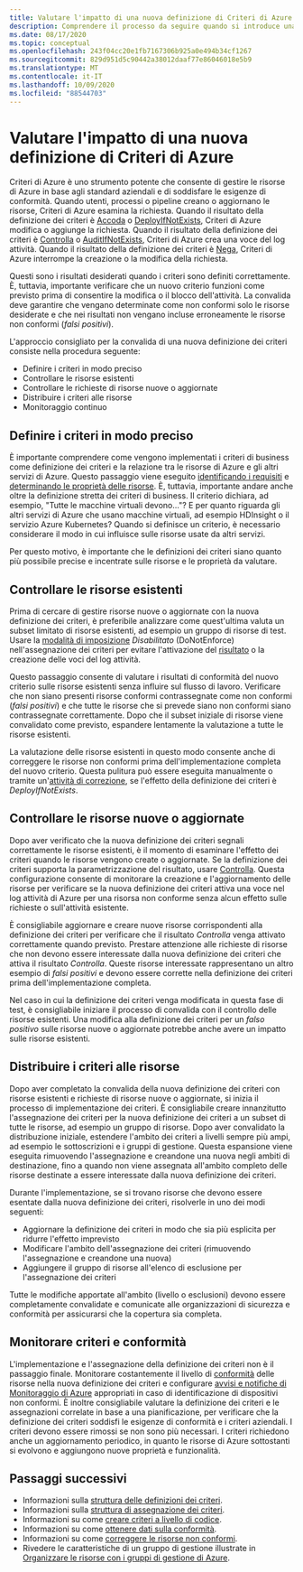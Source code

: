 ```yaml
---
title: Valutare l'impatto di una nuova definizione di Criteri di Azure
description: Comprendere il processo da seguire quando si introduce una nuova definizione dei criteri nell'ambiente di Azure.
ms.date: 08/17/2020
ms.topic: conceptual
ms.openlocfilehash: 243f04cc20e1fb7167306b925a0e494b34cf1267
ms.sourcegitcommit: 829d951d5c90442a38012daaf77e86046018e5b9
ms.translationtype: MT
ms.contentlocale: it-IT
ms.lasthandoff: 10/09/2020
ms.locfileid: "88544703"
---
```

# <a name="evaluate-the-impact-of-a-new-azure-policy-definition"></a>Valutare l'impatto di una nuova definizione di Criteri di Azure

Criteri di Azure è uno strumento potente che consente di gestire le risorse di Azure in base agli standard aziendali e di soddisfare le esigenze di conformità. Quando utenti, processi o pipeline creano o aggiornano le risorse, Criteri di Azure esamina la richiesta. Quando il risultato della definizione dei criteri è [Accoda](./effects.md#deny) o [DeployIfNotExists](./effects.md#deployifnotexists), Criteri di Azure modifica o aggiunge la richiesta. Quando il risultato della definizione dei criteri è [Controlla](./effects.md#audit) o [AuditIfNotExists](./effects.md#auditifnotexists), Criteri di Azure crea una voce del log attività. Quando il risultato della definizione dei criteri è [Nega](./effects.md#deny), Criteri di Azure interrompe la creazione o la modifica della richiesta.

Questi sono i risultati desiderati quando i criteri sono definiti correttamente. È, tuttavia, importante verificare che un nuovo criterio funzioni come previsto prima di consentire la modifica o il blocco dell'attività. La convalida deve garantire che vengano determinate come non conformi solo le risorse desiderate e che nei risultati non vengano incluse erroneamente le risorse non conformi (_falsi positivi_).

L'approccio consigliato per la convalida di una nuova definizione dei criteri consiste nella procedura seguente:

- Definire i criteri in modo preciso
- Controllare le risorse esistenti
- Controllare le richieste di risorse nuove o aggiornate
- Distribuire i criteri alle risorse
- Monitoraggio continuo

## <a name="tightly-define-your-policy"></a>Definire i criteri in modo preciso

È importante comprendere come vengono implementati i criteri di business come definizione dei criteri e la relazione tra le risorse di Azure e gli altri servizi di Azure. Questo passaggio viene eseguito [identificando i requisiti](../tutorials/create-custom-policy-definition.md#identify-requirements) e [determinando le proprietà delle risorse](../tutorials/create-custom-policy-definition.md#determine-resource-properties).
È, tuttavia, importante andare anche oltre la definizione stretta dei criteri di business. Il criterio dichiara, ad esempio, "Tutte le macchine virtuali devono..."? E per quanto riguarda gli altri servizi di Azure che usano macchine virtuali, ad esempio HDInsight o il servizio Azure Kubernetes? Quando si definisce un criterio, è necessario considerare il modo in cui influisce sulle risorse usate da altri servizi.

Per questo motivo, è importante che le definizioni dei criteri siano quanto più possibile precise e incentrate sulle risorse e le proprietà da valutare.

## <a name="audit-existing-resources"></a>Controllare le risorse esistenti

Prima di cercare di gestire risorse nuove o aggiornate con la nuova definizione dei criteri, è preferibile analizzare come quest'ultima valuta un subset limitato di risorse esistenti, ad esempio un gruppo di risorse di test. Usare la [modalità di imposizione](./assignment-structure.md#enforcement-mode) _Disabilitato_ (DoNotEnforce) nell'assegnazione dei criteri per evitare l'attivazione del [risultato](./effects.md) o la creazione delle voci del log attività.

Questo passaggio consente di valutare i risultati di conformità del nuovo criterio sulle risorse esistenti senza influire sul flusso di lavoro. Verificare che non siano presenti risorse conformi contrassegnate come non conformi (_falsi positivi_) e che tutte le risorse che si prevede siano non conformi siano contrassegnate correttamente.
Dopo che il subset iniziale di risorse viene convalidato come previsto, espandere lentamente la valutazione a tutte le risorse esistenti.

La valutazione delle risorse esistenti in questo modo consente anche di correggere le risorse non conformi prima dell'implementazione completa del nuovo criterio. Questa pulitura può essere eseguita manualmente o tramite un'[attività di correzione](../how-to/remediate-resources.md), se l'effetto della definizione dei criteri è _DeployIfNotExists_.

## <a name="audit-new-or-updated-resources"></a>Controllare le risorse nuove o aggiornate

Dopo aver verificato che la nuova definizione dei criteri segnali correttamente le risorse esistenti, è il momento di esaminare l'effetto dei criteri quando le risorse vengono create o aggiornate. Se la definizione dei criteri supporta la parametrizzazione del risultato, usare [Controlla](./effects.md#audit). Questa configurazione consente di monitorare la creazione e l'aggiornamento delle risorse per verificare se la nuova definizione dei criteri attiva una voce nel log attività di Azure per una risorsa non conforme senza alcun effetto sulle richieste o sull'attività esistente.

È consigliabile aggiornare e creare nuove risorse corrispondenti alla definizione dei criteri per verificare che il risultato _Controlla_ venga attivato correttamente quando previsto. Prestare attenzione alle richieste di risorse che non devono essere interessate dalla nuova definizione dei criteri che attiva il risultato _Controlla_.
Queste risorse interessate rappresentano un altro esempio di _falsi positivi_ e devono essere corrette nella definizione dei criteri prima dell'implementazione completa.

Nel caso in cui la definizione dei criteri venga modificata in questa fase di test, è consigliabile iniziare il processo di convalida con il controllo delle risorse esistenti. Una modifica alla definizione dei criteri per un _falso positivo_ sulle risorse nuove o aggiornate potrebbe anche avere un impatto sulle risorse esistenti.

## <a name="deploy-your-policy-to-resources"></a>Distribuire i criteri alle risorse

Dopo aver completato la convalida della nuova definizione dei criteri con risorse esistenti e richieste di risorse nuove o aggiornate, si inizia il processo di implementazione dei criteri. È consigliabile creare innanzitutto l'assegnazione dei criteri per la nuova definizione dei criteri a un subset di tutte le risorse, ad esempio un gruppo di risorse. Dopo aver convalidato la distribuzione iniziale, estendere l'ambito dei criteri a livelli sempre più ampi, ad esempio le sottoscrizioni e i gruppi di gestione. Questa espansione viene eseguita rimuovendo l'assegnazione e creandone una nuova negli ambiti di destinazione, fino a quando non viene assegnata all'ambito completo delle risorse destinate a essere interessate dalla nuova definizione dei criteri.

Durante l'implementazione, se si trovano risorse che devono essere esentate dalla nuova definizione dei criteri, risolverle in uno dei modi seguenti:

- Aggiornare la definizione dei criteri in modo che sia più esplicita per ridurre l'effetto imprevisto
- Modificare l'ambito dell'assegnazione dei criteri (rimuovendo l'assegnazione e creandone una nuova)
- Aggiungere il gruppo di risorse all'elenco di esclusione per l'assegnazione dei criteri

Tutte le modifiche apportate all'ambito (livello o esclusioni) devono essere completamente convalidate e comunicate alle organizzazioni di sicurezza e conformità per assicurarsi che la copertura sia completa.

## <a name="monitor-your-policy-and-compliance"></a>Monitorare criteri e conformità

L'implementazione e l'assegnazione della definizione dei criteri non è il passaggio finale. Monitorare costantemente il livello di [conformità](../how-to/get-compliance-data.md) delle risorse nella nuova definizione dei criteri e configurare [avvisi e notifiche di Monitoraggio di Azure](../../../azure-monitor/platform/alerts-overview.md) appropriati in caso di identificazione di dispositivi non conformi. È inoltre consigliabile valutare la definizione dei criteri e le assegnazioni correlate in base a una pianificazione, per verificare che la definizione dei criteri soddisfi le esigenze di conformità e i criteri aziendali. I criteri devono essere rimossi se non sono più necessari. I criteri richiedono anche un aggiornamento periodico, in quanto le risorse di Azure sottostanti si evolvono e aggiungono nuove proprietà e funzionalità.

## <a name="next-steps"></a>Passaggi successivi

- Informazioni sulla [struttura delle definizioni dei criteri](./definition-structure.md).
- Informazioni sulla [struttura di assegnazione dei criteri](./assignment-structure.md).
- Informazioni su come [creare criteri a livello di codice](../how-to/programmatically-create.md).
- Informazioni su come [ottenere dati sulla conformità](../how-to/get-compliance-data.md).
- Informazioni su come [correggere le risorse non conformi](../how-to/remediate-resources.md).
- Rivedere le caratteristiche di un gruppo di gestione illustrate in [Organizzare le risorse con i gruppi di gestione di Azure](../../management-groups/overview.md).